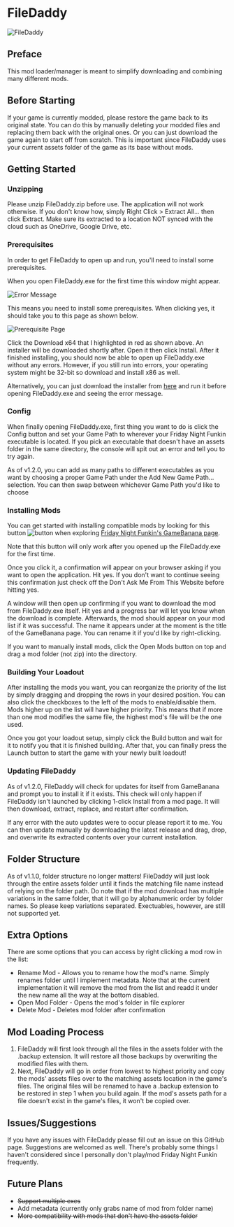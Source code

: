 # FileDaddy
![FileDaddy](https://media.discordapp.net/attachments/792245872259235850/827987437317914634/filedaddy.png)
## Preface
This mod loader/manager is meant to simplify downloading and combining many different mods.

## Before Starting
If your game is currently modded, please restore the game back to its original state. You can do this by manually deleting your modded files and replacing them back with the original ones. Or you can just download the game again to start off from scratch. This is important since FileDaddy uses your current assets folder of the game as its base without mods.

## Getting Started
### Unzipping
Please unzip FileDaddy.zip before use. The application will not work otherwise. If you don't know how, simply Right Click > Extract All... then click Extract.
Make sure its extracted to a location NOT synced with the cloud such as OneDrive, Google Drive, etc.
### Prerequisites
In order to get FileDaddy to open up and run, you'll need to install some prerequisites.

When you open FileDaddy.exe for the first time this window might appear.

![Error Message](https://media.discordapp.net/attachments/750914797838794813/827798772184121374/one_time_i_saw_my_dad.png)

This means you need to install some prerequisites. When clicking yes, it should take you to this page as shown below.

![Prerequisite Page](https://media.discordapp.net/attachments/750914797838794813/827646015640436771/unknown.png?width=1147&height=609)

Click the Download x64 that I highlighted in red as shown above. An installer will be downloaded shortly after. Open it then click Install. After it finished installing, you should now be able to open up FileDaddy.exe without any errors. However, if you still run into errors, your operating system might be 32-bit so download and install x86 as well.

Alternatively, you can just download the installer from [here](https://dotnet.microsoft.com/download/dotnet/thank-you/runtime-desktop-5.0.4-windows-x64-installer) and run it before opening FileDaddy.exe and seeing the error message.

### Config
When finally opening FileDaddy.exe, first thing you want to do is click the Config button and set your Game Path to wherever your Friday Night Funkin executable is located. If you pick an executable that doesn't have an assets folder in the same directory, the console will spit out an error and tell you to try again.

As of v1.2.0, you can add as many paths to different executables as you want by choosing a proper Game Path under the Add New Game Path... selection. You can then swap between whichever Game Path you'd like to choose

### Installing Mods
You can get started with installing compatible mods by looking for this button ![button](https://media.discordapp.net/attachments/792245872259235850/827791904254066688/unknown.png) when exploring [Friday Night Funkin's GameBanana page](https://gamebanana.com/games/8694).

Note that this button will only work after you opened up the FileDaddy.exe for the first time.

Once you click it, a confirmation will appear on your browser asking if you want to open the application. Hit yes. If you don't want to continue seeing this confirmation just check off the Don't Ask Me From This Website before hitting yes.

A window will then open up confirming if you want to download the mod from FileDaddy.exe itself. Hit yes and a progress bar will let you know when the download is complete. Afterwards, the mod should appear on your mod list if it was successful. The name it appears under at the moment is the title of the GameBanana page. You can rename it if you'd like by right-clicking.

If you want to manually install mods, click the Open Mods button on top and drag a mod folder (not zip) into the directory.

### Building Your Loadout
After installing the mods you want, you can reorganize the priority of the list by simply dragging and dropping the rows in your desired position. You can also click the checkboxes to the left of the mods to enable/disable them. Mods higher up on the list will have higher priority. This means that if more than one mod modifies the same file, the highest mod's file will be the one used. 

Once you got your loadout setup, simply click the Build button and wait for it to notify you that it is finished building. After that, you can finally press the Launch button to start the game with your newly built loadout!

### Updating FileDaddy
As of v1.2.0, FileDaddy will check for updates for itself from GameBanana and prompt you to install it if it exists. This check will only happen if FileDaddy isn't launched by clicking 1-click Install from a mod page. It will then download, extract, replace, and restart after confirmation.

If any error with the auto updates were to occur please report it to me. You can then update manually by downloading the latest release and drag, drop, and overwrite its extracted contents over your current installation.

## Folder Structure
As of v1.1.0, folder structure no longer matters! FileDaddy will just look through the entire assets folder until it finds the matching file name instead of relying on the folder path. Do note that if the mod download has multiple variations in the same folder, that it will go by alphanumeric order by folder names. So please keep variations separated. Exectuables, however, are still not supported yet.

## Extra Options
There are some options that you can access by right clicking a mod row in the list:
- Rename Mod - Allows you to rename how the mod's name. Simply renames folder until I implement metadata. Note that at the current implementation it will remove the mod from the list and readd it under the new name all the way at the bottom disabled.
- Open Mod Folder - Opens the mod's folder in file explorer
- Delete Mod - Deletes mod folder after confirmation

## Mod Loading Process
1. FileDaddy will first look through all the files in the assets folder with the .backup extension. It will restore all those backups by overwriting the modified files with them.
2. Next, FileDaddy will go in order from lowest to highest priority and copy the mods' assets files over to the matching assets location in the game's files. The original files will be renamed to have a .backup extension to be restored in step 1 when you build again. If the mod's assets path for a file doesn't exist in the game's files, it won't be copied over.

## Issues/Suggestions
If you have any issues with FileDaddy please fill out an issue on this GitHub page. Suggestions are welcomed as well. There's probably some things I haven't considered since I personally don't play/mod Friday Night Funkin frequently.

## Future Plans
- ~~Support multiple exes~~
- Add metadata (currently only grabs name of mod from folder name)
- ~~More compatibility with mods that don't have the assets folder~~
